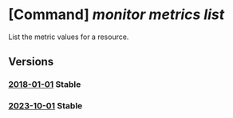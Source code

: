 # [Command] _monitor metrics list_

List the metric values for a resource.

## Versions

### [2018-01-01](/Resources/mgmt-plane/L3tyZXNvdXJjZXVyaX0vcHJvdmlkZXJzL21pY3Jvc29mdC5pbnNpZ2h0cy9tZXRyaWNz/2018-01-01.xml) **Stable**

<!-- mgmt-plane /{resourceuri}/providers/microsoft.insights/metrics 2018-01-01 -->

### [2023-10-01](/Resources/mgmt-plane/L3tyZXNvdXJjZXVyaX0vcHJvdmlkZXJzL21pY3Jvc29mdC5pbnNpZ2h0cy9tZXRyaWNz/2023-10-01.xml) **Stable**

<!-- mgmt-plane /{resourceuri}/providers/microsoft.insights/metrics 2023-10-01 -->
